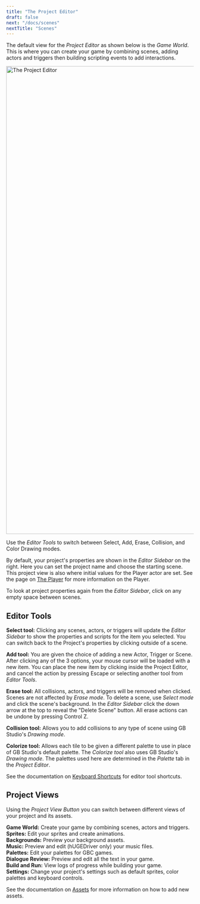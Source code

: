 ```yaml
---
title: "The Project Editor"
draft: false
next: "/docs/scenes"
nextTitle: "Scenes"
---
```


The default view for the _Project Editor_ as shown below is the _Game World_. This is where you can create your game by combining scenes, adding actors and triggers then building scripting events to add interactions.

<img title="The Project Editor" src="/img/screenshots/project-editor-v3.png" width="1258">

Use the _Editor Tools_ to switch between Select, Add, Erase, Collision, and Color Drawing modes.

By default, your project's properties are shown in the _Editor Sidebar_ on the right. Here you can set the project name and choose the starting scene. This project view is also where initial values for the Player actor are set. See the page on [The Player](/docs/player) for more information on the Player.

To look at project properties again from the _Editor Sidebar_, click on any empty space between scenes.

## Editor Tools

**Select tool:** Clicking any scenes, actors, or triggers will update the _Editor Sidebar_ to show the properties and scripts for the item you selected. You can switch back to the Project's properties by clicking outside of a scene.

**Add tool:** You are given the choice of adding a new Actor, Trigger or Scene. After clicking any of the 3 options, your mouse cursor will be loaded with a new item. You can place the new item by clicking inside the Project Editor, and cancel the action by pressing Escape or selecting another tool from _Editor Tools_.

**Erase tool:** All collisions, actors, and triggers will be removed when clicked. Scenes are not affected by _Erase mode_. To delete a scene, use _Select mode_ and click the scene's background. In the _Editor Sidebar_ click the down arrow at the top to reveal the "Delete Scene" button. All erase actions can be undone by pressing Control Z.

**Collision tool:** Allows you to add collisions to any type of scene using GB Studio's _Drawing mode_.

**Colorize tool:** Allows each tile to be given a different palette to use in place of GB Studio's default palette. The _Colorize tool_ also uses GB Studio's _Drawing mode_. The palettes used here are determined in the _Palette_ tab in the _Project Editor_.

See the documentation on [Keyboard Shortcuts](/docs/keyboard-shortcuts) for editor tool shortcuts.

## Project Views

Using the _Project View Button_ you can switch between different views of your project and its assets. 

**Game World:** Create your game by combining scenes, actors and triggers.  
**Sprites:** Edit your sprites and create animations.  
**Backgrounds:** Preview your background assets.  
**Music:** Preview and edit (hUGEDriver only) your music files.  
**Palettes:** Edit your palettes for GBC games.  
**Dialogue Review:** Preview and edit all the text in your game.  
**Build and Run:** View logs of progress while building your game.  
**Settings:** Change your project's settings such as default sprites, color palettes and keyboard controls.  

See the documentation on [Assets](/docs/assets) for more information on how to add new assets.
